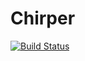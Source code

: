 # Chirper

[![Build Status](https://travis-ci.org/jef-rey/Chirper.svg?branch=master)](https://travis-ci.org/jef-rey/Chirper)
